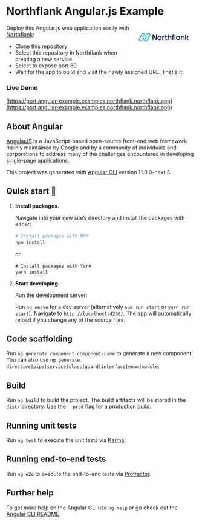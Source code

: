 # Northflank Angular.js Example

<a target="_blank" rel="noopener noreferrer" href="https://www.northflank.com">
    <img alt="Northflank" align="right" src="/media/logo.svg" width="35%" />
</a>

Deploy this Angular.js web application easily with [Northflank](https://www.northflank.com):

- Clone this repository
- Select this repository in Northflank when creating a new service
- Select to expose port 80
- Wait for the app to build and visit the newly assigned URL. That's it!


### Live Demo
[https://port.angular-example.examples.northflank.northflank.app](https://port.angular-example.examples.northflank.northflank.app)


## About Angular
[AngularJS](https://angularjs.org) is a JavaScript-based open-source front-end web framework mainly maintained by Google and by a community of individuals and corporations to address many of the challenges encountered in developing single-page applications.

This project was generated with [Angular CLI](https://github.com/angular/angular-cli) version 11.0.0-next.3.

## Quick start 🚀

1.  **Install packages.**

    Navigate into your new site’s directory and install the packages with either:

    ```bash
    # Install packages with NPM
    npm install
    ```

    or

    ```
    # Install packages with Yarn
    yarn install
    ```

1.  **Start developing.**

    Run the development server:

    Run `ng serve` for a dev server (alternatively `npm run start` or `yarn run start`). Navigate to `http://localhost:4200/`. The app will automatically reload if you change any of the source files.

    
## Code scaffolding

Run `ng generate component component-name` to generate a new component. You can also use `ng generate directive|pipe|service|class|guard|interface|enum|module`.

## Build

Run `ng build` to build the project. The build artifacts will be stored in the `dist/` directory. Use the `--prod` flag for a production build.

## Running unit tests

Run `ng test` to execute the unit tests via [Karma](https://karma-runner.github.io).

## Running end-to-end tests

Run `ng e2e` to execute the end-to-end tests via [Protractor](http://www.protractortest.org/).

## Further help

To get more help on the Angular CLI use `ng help` or go check out the [Angular CLI README](https://github.com/angular/angular-cli/blob/master/README.md).
